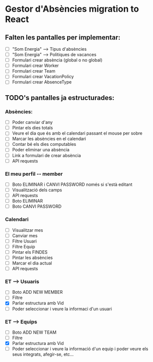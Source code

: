 # Gestor d'Absències migration to React

## Falten les pantalles per implementar:
- [ ] "Som Energia" --> Tipus d'absències
- [ ] "Som Energia" --> Politiques de vacances
- [ ] Formulari crear absència (global o no global)
- [ ] Formulari crear Worker
- [ ] Formulari crear Team
- [ ] Formulari crear VacationPolicy
- [ ] Formulari crear AbsenceType

## TODO's pantalles ja estructurades:
### Absències:
- [ ] Poder canviar d'any
- [ ] Pintar els dies totals
- [ ] Veure el dia que és amb el calendari passant el mouse per sobre
- [ ] Marcar les absències en el calendari
- [ ] Contar bé els dies computables
- [ ] Poder eliminar una absència
- [ ] Link a formulari de crear absència
- [ ] API requests
### El meu perfil -- member
- [ ] Boto ELIMINAR i CANVI PASSWORD només si s'està editant
- [ ] Visualització dels camps
- [ ] API requests
- [ ] Boto ELIMINAR
- [ ] Boto CANVI PASSWORD
### Calendari
- [ ] Visualitzar mes
- [ ] Canviar mes
- [ ] Filtre Usuari
- [ ] Filtre Equip
- [ ] Pintar els FINDES
- [ ] Pintar les absències
- [ ] Marcar el dia actual
- [ ] API requests
### ET --> Usuaris
- [ ] Boto ADD NEW MEMBER
- [ ] Filtre
- [x] Parlar estructura amb Vid
- [ ] Poder seleccionar i veure la informaci d'un usuari
### ET --> Equips
- [ ] Boto ADD NEW TEAM
- [ ] Filtre
- [x] Parlar estructura amb Vid
- [ ] Poder seleccionar i veure la informació d'un equip i poder veure els seus integrats, afegir-se, etc...
